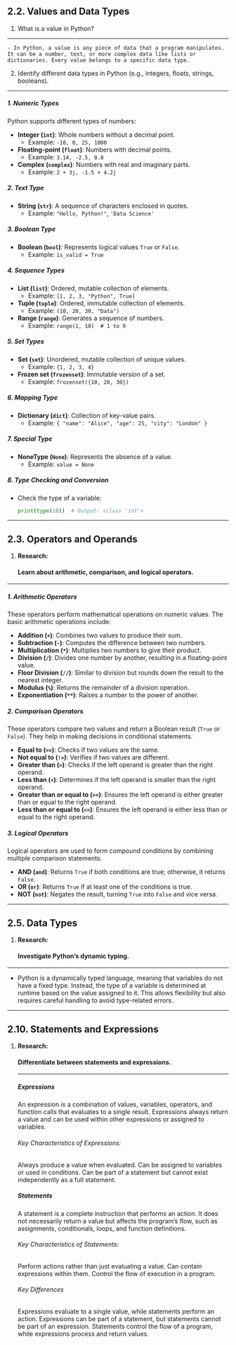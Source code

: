 ## 2.2. Values and Data Types

1.  What is a value in Python?
---
    - In Python, a value is any piece of data that a program manipulates. It can be a number, text, or more complex data like lists or dictionaries. Every value belongs to a specific data type.

2. Identify different data types in Python (e.g., integers, floats, strings, booleans).
---

##### 1. Numeric Types
Python supports different types of numbers:

- **Integer (`int`)**: Whole numbers without a decimal point.  
  - Example: `-10, 0, 25, 1000`
- **Floating-point (`float`)**: Numbers with decimal points.  
  - Example: `3.14, -2.5, 0.0`
- **Complex (`complex`)**: Numbers with real and imaginary parts.  
  - Example: `2 + 3j, -1.5 + 4.2j`

##### 2. Text Type
- **String (`str`)**: A sequence of characters enclosed in quotes.
  - Example: `"Hello, Python!"`, `'Data Science'`

##### 3. Boolean Type
- **Boolean (`bool`)**: Represents logical values `True` or `False`.
  - Example: `is_valid = True`

##### 4. Sequence Types
- **List (`list`)**: Ordered, mutable collection of elements.
  - Example: `[1, 2, 3, "Python", True]`
- **Tuple (`tuple`)**: Ordered, immutable collection of elements.
  - Example: `(10, 20, 30, "Data")`
- **Range (`range`)**: Generates a sequence of numbers.
  - Example: `range(1, 10)  # 1 to 9`

##### 5. Set Types
- **Set (`set`)**: Unordered, mutable collection of unique values.
  - Example: `{1, 2, 3, 4}`
- **Frozen set (`frozenset`)**: Immutable version of a set.
  - Example: `frozenset({10, 20, 30})`

##### 6. Mapping Type
- **Dictionary (`dict`)**: Collection of key-value pairs.
  - Example: `{ "name": "Alice", "age": 25, "city": "London" }`

##### 7. Special Type
- **NoneType (`None`)**: Represents the absence of a value.
  - Example: `value = None`

##### 8. Type Checking and Conversion
- Check the type of a variable:  
  ```python
  print(type(10))  # Output: <class 'int'>
  ```

---

## 2.3. Operators and Operands
1. **Research:**
   #### Learn about arithmetic, comparison, and logical operators.
---  

##### 1. Arithmetic Operators
These operators perform mathematical operations on numeric values. The basic arithmetic operations include:
- **Addition (`+`)**: Combines two values to produce their sum.
- **Subtraction (`-`)**: Computes the difference between two numbers.
- **Multiplication (`*`)**: Multiplies two numbers to give their product.
- **Division (`/`)**: Divides one number by another, resulting in a floating-point value.
- **Floor Division (`//`)**: Similar to division but rounds down the result to the nearest integer.
- **Modulus (`%`)**: Returns the remainder of a division operation.
- **Exponentiation (`**`)**: Raises a number to the power of another.

##### 2. Comparison Operators
These operators compare two values and return a Boolean result (`True` or `False`). They help in making decisions in conditional statements.
- **Equal to (`==`)**: Checks if two values are the same.
- **Not equal to (`!=`)**: Verifies if two values are different.
- **Greater than (`>`)**: Checks if the left operand is greater than the right operand.
- **Less than (`<`)**: Determines if the left operand is smaller than the right operand.
- **Greater than or equal to (`>=`)**: Ensures the left operand is either greater than or equal to the right operand.
- **Less than or equal to (`<=`)**: Ensures the left operand is either less than or equal to the right operand.

##### 3. Logical Operators
Logical operators are used to form compound conditions by combining multiple comparison statements.
- **AND (`and`)**: Returns `True` if both conditions are true; otherwise, it returns `False`.
- **OR (`or`)**: Returns `True` if at least one of the conditions is true.
- **NOT (`not`)**: Negates the result, turning `True` into `False` and vice versa.

---

## 2.5. Data Types

1. **Research:**
    #### Investigate Python’s dynamic typing.
  ---
  - Python is a dynamically typed language, meaning that variables do not have a fixed type. Instead, the type of a variable is determined at runtime based on the value assigned to it. This allows flexibility but also requires careful handling to avoid type-related errors.
  ---

## 2.10. Statements and Expressions

1. **Research:**
   #### Differentiate between statements and expressions.
   ---
   ##### Expressions
      An expression is a combination of values, variables, operators, and function calls that evaluates to a single result. Expressions always return a value and can be used within other expressions or assigned to variables.

    ###### Key Characteristics of Expressions:
      Always produce a value when evaluated.
      Can be assigned to variables or used in conditions.
      Can be part of a statement but cannot exist independently as a full statement.
    ##### Statements
      A statement is a complete instruction that performs an action. It does not necessarily return a value but affects the program’s flow, such as assignments, conditionals, loops, and function definitions.

    ###### Key Characteristics of Statements:
      Perform actions rather than just evaluating a value.
      Can contain expressions within them.
      Control the flow of execution in a program.
    ###### Key Differences
      Expressions evaluate to a single value, while statements perform an action.
      Expressions can be part of a statement, but statements cannot be part of an expression.
      Statements control the flow of a program, while expressions process and return values.